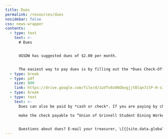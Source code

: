 ```yaml
---
title: Dues
permalink: /resources/dues
nosidebar: false
css: news-wrapper
contents:
  - type: text
    text: >-
      # Dues


      UGSDW has suggested dues of $2.00 per month.


      The easiest way to pay dues is by filling out the *Dues Check-Off Authorization form*. Grinnell will automatically deduct dues from your paycheck. You can also [pay dues with Paypal](https://paypal.me/UGSDW) (suggested: $2/month, $8/semester, or $16/year). We do not collect dues in January, June, July, or August.
  - type: break
  - type: pdf
    size: 800
    link: https://drive.google.com/file/d/1uVTv0z06ObxgjjtBlqn7zlP-H-s3TYbUX_7AixBwhzg/preview
  - type: break
  - type: text
    text: >-
      Dues can also be paid by *cash or check*. If you are paying by check,

      make the check payable to “Union of Grinnell Student Dining Workers” and write the month(s) for which you are paying dues on the memo line.  If you are paying cash, fill out [this form](https://docs.google.com/document/d/1LZ-FInxs2UBlypa_jADZxgvdgZnL1USMqziMtN2wimg/export?format=pdf) and attach the cash to it.


      Questions about dues? E-mail your treasurer, \[{{site.data.global.sec-treas.name}}](mailto:{{site.data.global.sec-treas.email>}}).
---
```

